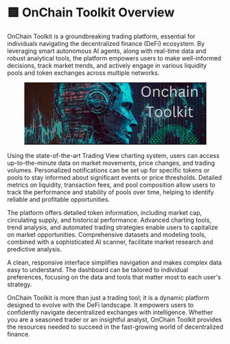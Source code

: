 # 🟦 OnChain Toolkit Overview

OnChain Toolkit is a groundbreaking trading platform, essential for individuals navigating the decentralized finance (DeFi) ecosystem. By leveraging smart autonomous AI agents, along with real-time data and robust analytical tools, the platform empowers users to make well-informed decisions, track market trends, and actively engage in various liquidity pools and token exchanges across multiple networks.

<figure><img src=".gitbook/assets/Screenshot 2024-04-26 at 18.24.48.png" alt=""><figcaption></figcaption></figure>

Using the state-of-the-art Trading View charting system, users can access up-to-the-minute data on market movements, price changes, and trading volumes. Personalized notifications can be set up for specific tokens or pools to stay informed about significant events or price thresholds. Detailed metrics on liquidity, transaction fees, and pool composition allow users to track the performance and stability of pools over time, helping to identify reliable and profitable opportunities.

The platform offers detailed token information, including market cap, circulating supply, and historical performance. Advanced charting tools, trend analysis, and automated trading strategies enable users to capitalize on market opportunities. Comprehensive datasets and modeling tools, combined with a sophisticated AI scanner, facilitate market research and predictive analysis.

A clean, responsive interface simplifies navigation and makes complex data easy to understand. The dashboard can be tailored to individual preferences, focusing on the data and tools that matter most to each user's strategy.

OnChain Toolkit is more than just a trading tool; it is a dynamic platform designed to evolve with the DeFi landscape. It empowers users to confidently navigate decentralized exchanges with intelligence. Whether you are a seasoned trader or an insightful analyst, OnChain Toolkit provides the resources needed to succeed in the fast-growing world of decentralized finance.
